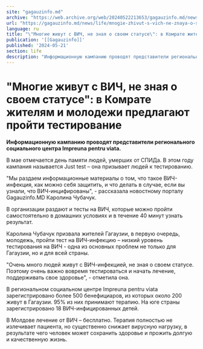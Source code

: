 ```yaml
---
site: "gagauzinfo.md"
archive: "https://web.archive.org/web/20240522213653/gagauzinfo.md/news/life/mnogie-zhivut-s-vich-ne-znaya-o-svoem-statuse-v-komrate-molodezhi-predlagayut-proiti-testirovanie"
url: "https://gagauzinfo.md/news/life/mnogie-zhivut-s-vich-ne-znaya-o-svoem-statuse-v-komrate-molodezhi-predlagayut-proiti-testirovanie"
language: ru
title: "\"Многие живут с ВИЧ, не зная о своем статусе\": в Комрате жителям и молодежи предлагают пройти тестирование"
publication: '[[Gagauzinfo]]'
published: '2024-05-21'
section: life
description: "Информационную кампанию проводят представители регионального социального центра Impreuna pentru viata."
---
```


# "Многие живут с ВИЧ, не зная о своем статусе": в Комрате жителям и молодежи предлагают пройти тестирование

**Информационную кампанию проводят представители регионального социального центра Impreuna pentru viata.**

В мае отмечается день памяти людей, умерших от СПИДа. В этом году кампания называется Just test – она призывает людей к тестированию.

"Мы раздаем информационные материалы о том, что такое ВИЧ-инфекция, как можно себя защитить, и что делать в случае, если вы узнали, что ВИЧ-инцифированы", - рассказала новостному порталу Gagauzinfo.MD Каролина Чубачук.

В организации раздают и тесты на ВИЧ, которые можно пройти самостоятельно в домашних условиях и в течение 40 минут узнать результат.

Каролина Чубачук призвала жителей Гагаузии, в первую очередь, молодежь, пройти тест на ВИЧ-инфекцию – низкий уровень тестирования на ВИЧ - одна из основных проблем не только для Гагаузии, но и для всей страны.

"Очень много людей живут с ВИЧ-инфекцией, не зная о своем статусе. Поэтому очень важно вовремя тестироваться и начать лечение, поддерживать свое здоровье", - отметила она.

В региональном социальном центре Impreuna pentru viata зарегистрировано более 500 бенефициаров, из которых около 200 живут в Гагаузии. 95% из них принимают терапию. На юге страны зарегистрировано 18 ВИЧ-инфицированных детей.

В Молдове лечение от ВИЧ – бесплатно. Терапия полностью не излечивает пациента, но существенно снижает вирусную нагрузку, в результате чего человек может сохранить здоровье и прожить долгую и качественную жизнь.